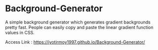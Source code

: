 # Background-Generator

A simple background generator which generates gradient backgrounds pretty fast. People can easily copy and paste the linear gradient function values in CSS. 

Access Link : https://jyotirmoy1997.github.io/Background-Generator/